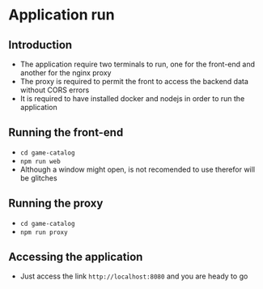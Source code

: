 # Application run

## Introduction
  * The application require two terminals to run, one for the front-end and another for the nginx proxy
  * The proxy is required to permit the front to access the backend data without CORS errors
  * It is required to have installed docker and nodejs in order to run the application

## Running the front-end
  * `cd game-catalog`
  * `npm run web`
  * Although a window might open, is not recomended to use therefor will be glitches

## Running the proxy
  * `cd game-catalog`
  * `npm run proxy`

## Accessing the application
  * Just access the link `http://localhost:8080` and you are heady to go